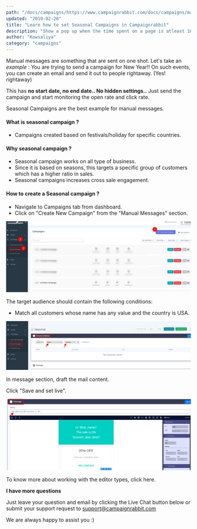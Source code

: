 ```yaml
---
path: "/docs/campaigns/https://www.campaignrabbit.com/docs/campaigns/manual-campaigns/how-to-set-a-manual-campaign"
updated: "2019-02-20"
title: "Learn how to set Seasonal Campaigns in Campaignrabbit"
description: "Show a pop up when the time spent on a page is atleast 10 secs"
author: "Kowsaliya"
category: "campaigns"
---
```

Manual messages are something that are sent on one shot.
Let's take an *example* :
You are trying to send a campaign for New Year!! On such events,  you can create an email and send it out to people rightaway. (Yes! rightaway)

This has **no start date, no end date.. No hidden settings..**
Just send the campaign and start monitoring the open rate and click rate.

Seasonal Campaigns are the best example for manual messages.

#### What is seasonal campaign ?
* Campaigns created based on festivals/holiday for specific countries.

#### Why seasonal campaign ?
* Seasonal campaign works on all type of business.
* Since it is based on seasons, this targets a specific group of customers which has a higher ratio in sales.
* Seasonal campaigns increases cross sale engagement.

#### How to create a Seasonal campaign ?
* Navigate to Campaigns tab from dashboard.
* Click on "Create New Campaign" from the "Manual Messages" section.

![manual](https://raw.githubusercontent.com/campaignrabbit/cr-media/master/images/docs/campaigns/manualCampaigns/manual.png)

The target audience should contain the following conditions:

* Match all customers whose name has any value and the country is USA.

![manualsetting](https://raw.githubusercontent.com/campaignrabbit/cr-media/master/images/docs/campaigns/manualCampaigns/manualsetting.png)

In message section, draft the mail content.

Click "Save and set live".

![season](https://raw.githubusercontent.com/campaignrabbit/cr-media/master/images/docs/campaigns/manualCampaigns/season.png)

To know more about working with the editor types, click <link-text url="https://www.campaignrabbit.com/docs/campaigns/working-with-editor" rel="noopener" target="_blank">here.</link-text>

**I have more questions**

Just leave your question and email by clicking the Live Chat button below or submit your support request to <support@campaignrabbit.com>

We are always happy to assist you :)
